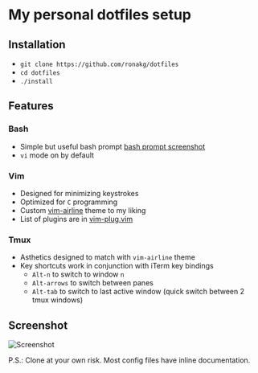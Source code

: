 # My personal dotfiles setup

## Installation

- `git clone https://github.com/ronakg/dotfiles`
- `cd dotfiles`
- `./install`

## Features

### Bash

- Simple but useful bash prompt
  [bash prompt screenshot](http://i.imgur.com/2OnZyln.png)
- `vi` mode on by default

### Vim

- Designed for minimizing keystrokes
- Optimized for `C` programming
- Custom [vim-airline](https://github.com/vim-airline/vim-airline-themes) theme to my liking
- List of plugins are in [vim-plug.vim](https://github.com/ronakg/dotfiles/blob/master/vim/vim-plug.vim)

### Tmux

- Asthetics designed to match with `vim-airline` theme
- Key shortcuts work in conjunction with iTerm key bindings
  * `Alt-n` to switch to window `n`
  * `Alt-arrows` to switch between panes
  * `Alt-tab` to switch to last active window (quick switch between 2 tmux windows)

## Screenshot

![Screenshot](http://i.imgur.com/az9lyZg.png)

P.S.: Clone at your own risk. Most config files have inline documentation.
